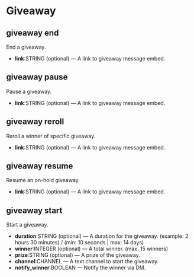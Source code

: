 # Giveaway

## giveaway end

End a giveaway.

* **link**:STRING (optional) — A link to giveaway message embed.

## giveaway pause

Pause a giveaway.

* **link**:STRING (optional) — A link to giveaway message embed.

## giveaway reroll

Reroll a winner of specific giveaway.

* **link**:STRING (optional) — A link to giveaway message embed.

## giveaway resume

Resume an on-hold giveaway.

* **link**:STRING (optional) — A link to giveaway message embed.

## giveaway start

Start a giveaway.

* **duration**:STRING (optional) — A duration for the giveaway. (example: 2 hours 30 minutes) / (min: 10 seconds | max: 14 days)
* **winner**:INTEGER (optional) — A total winner. (max. 15 winners)
* **prize**:STRING (optional) — A prize of the giveaway.
* **channel**:CHANNEL — A text channel to start the giveaway.
* **notify\_winner**:BOOLEAN — Notify the winner via DM.
